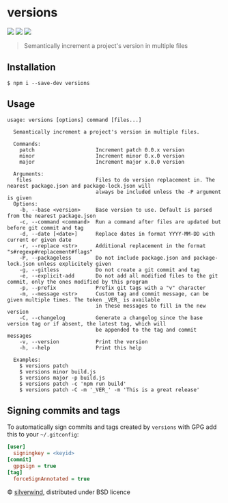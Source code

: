 # versions
[![](https://img.shields.io/npm/v/versions.svg?style=flat)](https://www.npmjs.org/package/versions) [![](https://img.shields.io/npm/dm/versions.svg)](https://www.npmjs.org/package/versions) [![](https://api.travis-ci.org/silverwind/versions.svg?style=flat)](https://travis-ci.org/silverwind/versions)

> Semantically increment a project's version in multiple files

## Installation
```
$ npm i --save-dev versions
```

## Usage
```
usage: versions [options] command [files...]

  Semantically increment a project's version in multiple files.

  Commands:
    patch                    Increment patch 0.0.x version
    minor                    Increment minor 0.x.0 version
    major                    Increment major x.0.0 version

  Arguments:
   files                     Files to do version replacement in. The nearest package.json and package-lock.json will
                             always be included unless the -P argument is given
  Options:
    -b, --base <version>     Base version to use. Default is parsed from the nearest package.json
    -c, --command <command>  Run a command after files are updated but before git commit and tag
    -d, --date [<date>]      Replace dates in format YYYY-MM-DD with current or given date
    -r, --replace <str>      Additional replacement in the format "s#regexp#replacement#flags"
    -P, --packageless        Do not include package.json and package-lock.json unless explicitely given
    -g, --gitless            Do not create a git commit and tag
    -e, --explicit-add       Do not add all modified files to the git commit, only the ones modified by this program
    -p, --prefix             Prefix git tags with a "v" character
    -m, --message <str>      Custom tag and commit message, can be given multiple times. The token _VER_ is available
                             in these messages to fill in the new version
    -C, --changelog          Generate a changelog since the base version tag or if absent, the latest tag, which will
                             be appended to the tag and commit messages
    -v, --version            Print the version
    -h, --help               Print this help

  Examples:
    $ versions patch
    $ versions minor build.js
    $ versions major -p build.js
    $ versions patch -c 'npm run build'
    $ versions patch -C -m '_VER_' -m 'This is a great release'
```

## Signing commits and tags

To automatically sign commits and tags created by `versions` with GPG add this to your `~/.gitconfig`:

``` ini
[user]
  signingkey = <keyid>
[commit]
  gpgsign = true
[tag]
  forceSignAnnotated = true
```

© [silverwind](https://github.com/silverwind), distributed under BSD licence
